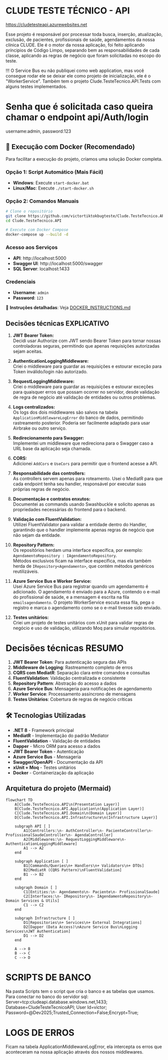 # CLUDE TESTE TÉCNICO - API

https://cludetesteapi.azurewebsites.net

Esse projeto é responsável por processar toda busca, inserção, atualização, exclusão, de pacientes, profissionais de saúde, agendamentos da nossa clínica CLUDE.
Ele é o motor da nossa aplicação, foi feito aplicando príncipios de Código Limpo, separando bem as responsabilidades de cada classe, 
aplicando as regras de negócio que foram solicitadas no escopo do teste.

!!! O Service Bus eu não publiquei como web application, mas você consegue rodar ele se deixar ele como projeto de inicialização, ele é o "WorkerService".
Também tem o projeto Clude.TesteTecnico.API.Tests com alguns testes implementados.

# Senha que é solicitada caso queira chamar o endpoint api/Auth/login
username:admin, password:123

## 🐳 Execução com Docker (Recomendado)

Para facilitar a execução do projeto, criamos uma solução Docker completa. 

### **Opção 1: Script Automático (Mais Fácil)**
- **Windows**: Execute `start-docker.bat`
- **Linux/Mac**: Execute `./start-docker.sh`

### **Opção 2: Comandos Manuais**
```bash
# Clone o repositório
git clone https://github.com/victortiktokbugteste/Clude.TesteTecnico.API.git
cd Clude.TesteTecnico.API

# Execute com Docker Compose
docker-compose up --build -d
```

### **Acesso aos Serviços**
- **API**: http://localhost:5000
- **Swagger UI**: http://localhost:5000/swagger
- **SQL Server**: localhost:1433

### **Credenciais**
- **Username**: `admin`
- **Password**: `123`

📖 **Instruções detalhadas**: Veja [DOCKER_INSTRUCTIONS.md](DOCKER_INSTRUCTIONS.md)

## Decisões técnicas EXPLICATIVO

1. **JWT Bearer Token:**  
   Decidi usar Authorize com JWT sendo Bearer Token para tornar nossas controladoras seguras, permitindo que apenas requisições autorizadas sejam aceitas.

2. **AuthenticationLoggingMiddleware:**  
   Criei o middleware para guardar as requisições e estourar exceção para Token inválido/login não autorizado.

3. **RequestLoggingMiddleware:**  
   Criei o middleware para guardar as requisições e estourar exceções para quaisquer erros que possam ocorrer no servidor, desde validação de regra de negócio até validação de entidades ou outros problemas.

4. **Logs centralizados:**  
   Os logs dos dois middlewares são salvos na tabela `ApplicationMiddlewareLogError` do banco de dados, permitindo rastreamento posterior. Poderia ser facilmente adaptado para usar Airbrake ou outro serviço.

5. **Redirecionamento para Swagger:**  
   Implementei um middleware que redireciona para o Swagger caso a URL base da aplicação seja chamada.

6. **CORS:**  
   Adicionei `AddCors` e `UseCors` para permitir que o frontend acesse a API.

7. **Responsabilidade das controllers:**  
   As controllers servem apenas para roteamento. Usei o MediatR para que cada endpoint tenha seu handler, responsável por executar suas próprias regras de negócio.

8. **Documentação e contratos enxutos:**  
   Documentei as commands usando Swashbuckle e solicito apenas as propriedades necessárias do frontend para o backend.

9. **Validação com FluentValidation:**  
   Utilizei FluentValidator para validar a entidade dentro do Handler, garantindo que o handler implemente apenas regras de negócio que não sejam da entidade.

10. **Repository Pattern:**  
    Os repositórios herdam uma interface específica, por exemplo:  
    `AgendamentoRepository : IAgendamentoRepository`.  
    Métodos exclusivos ficam na interface específica, mas ela também herda de `IRepository<Agendamento>`, que contém métodos genéricos reutilizáveis.

11. **Azure Service Bus e Worker Service:**  
    Usei Azure Service Bus para registrar quando um agendamento é adicionado. O agendamento é enviado para a Azure, contendo o e-mail do profissional de saúde, e a mensagem é escrita na fila `emailsagendamento`. O projeto WorkerService escuta essa fila, pega o registro e marca o agendamento como se o e-mail tivesse sido enviado.

12. **Testes unitários:**  
    Criei um projeto de testes unitários com xUnit para validar regras de negócio e uso de validação, utilizando Moq para simular repositórios.

# Decisões técnicas RESUMO
1. **JWT Bearer Token**: Para autenticação segura das APIs
2. **Middleware de Logging**: Rastreamento completo de erros
3. **CQRS com MediatR**: Separação clara entre comandos e consultas
4. **FluentValidation**: Validação centralizada e consistente
5. **Repository Pattern**: Abstração do acesso a dados
6. **Azure Service Bus**: Mensageria para notificações de agendamento
7. **Worker Service**: Processamento assíncrono de mensagens
8. **Testes Unitários**: Cobertura de regras de negócio críticas

## 🛠️ Tecnologias Utilizadas

- **.NET 8** - Framework principal
- **MediatR** - Implementação do padrão Mediator
- **FluentValidation** - Validação de entidades
- **Dapper** - Micro ORM para acesso a dados
- **JWT Bearer Token** - Autenticação
- **Azure Service Bus** - Mensageria
- **Swagger/OpenAPI** - Documentação da API
- **xUnit + Moq** - Testes unitários
- **Docker** - Containerização da aplicação

## Arquitetura do projeto (Mermaid)

```mermaid
flowchart TD
    A[Clude.TesteTecnico.API\n(Presentation Layer)]
    B[Clude.TesteTecnico.API.Application\n(Application Layer)]
    C[Clude.TesteTecnico.API.Domain\n(Domain Layer)]
    D[Clude.TesteTecnico.API.Infrastructure\n(Infrastructure Layer)]

    subgraph API [ ]
        A1[Controllers:\n- AuthController\n- PacienteController\n- ProfissionalSaudeController\n- AgendaController]
        A2[Middlewares:\n- RequestLoggingMiddleware\n- AuthenticationLoggingMiddleware]
        A1 --> A2
    end

    subgraph Application [ ]
        B1[Commands/Queries\n+ Handlers\n+ Validators\n+ DTOs]
        B2[MediatR (CQRS Pattern)\nFluentValidation]
        B1 --> B2
    end

    subgraph Domain [ ]
        C1[Entities:\n- Agendamento\n- Paciente\n- ProfissionalSaude]
        C2[Interfaces:\n- IRepository\n- IAgendamentoRepository\n- Domain Services & Utils]
        C1 --> C2
    end

    subgraph Infrastructure [ ]
        D1[Repositories\n+ Services\n+ External Integrations]
        D2[Dapper (Data Access)\nAzure Service Bus\nLogging Services\nJWT Authentication]
        D1 --> D2
    end

    A --> B
    B --> C
    C --> D
```

# SCRIPTS DE BANCO
Na pasta Scripts tem o script que cria o banco e as tabelas que usamos.
Para conectar no banco do servidor sql: Server=tcp:cludeapi.database.windows.net,1433; Database=CludeTesteTecnicoAPI; User Id=victor; Password=@Dev2025;Trusted_Connection=False;Encrypt=True;

# LOGS DE ERROS
Ficam na tabela ApplicationMiddlewareLogError, ela intercepta os erros que aconteceram na nossa aplicação através dos nossos middlewares.


